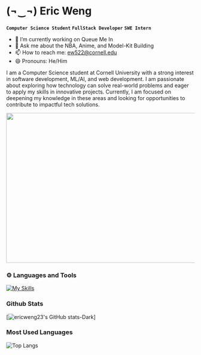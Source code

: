 # (¬‿¬) Eric Weng

**`Computer Science Student`** **`FullStack Developer`** **`SWE Intern`**
- 🔭 I’m currently working on Queue Me In
- 💬 Ask me about the NBA, Anime, and Model-Kit Building
- 📫 How to reach me: ew522@cornell.edu
- 😄 Pronouns: He/Him

I am a Computer Science student at Cornell University with a strong interest in software development, ML/AI, and web development. I am passionate about exploring how technology can solve real-world problems and eager to apply my skills in innovative projects. Currently, I am focused on deepening my knowledge in these areas and looking for opportunities to contribute to impactful tech solutions.

<p align="center">
  <img src="https://64.media.tumblr.com/9835a4033b78b456ec5fd85c101e7997/tumblr_nbz08yTkcz1rjxyrgo3_400.gifv" width="700" height="400"/>
  </p>

### ⚙️ Languages and Tools
[![My Skills](https://skillicons.dev/icons?i=py,flask,nodejs,java,ocaml,cpp,vscode,html,js,css,docker,aws,git,github,react,vue,pinia,typescript,firebase,figma,postman,vite&perline=10&theme=dark)](https://skillicons.dev)

### Github Stats
[![ericweng23's GitHub stats-Dark](https://github-readme-stats-delta-puce-46.vercel.app/api?username=ericweng23&rank_icon=github&show_icons=true&theme=tokyonight#gh-dark-mode-only)]

### Most Used Languages
![Top Langs](https://github-readme-stats.vercel.app/api/top-langs/?username=ericweng23&theme=tokyonight&show_icons=true&layout=compact&langs_count=6)

